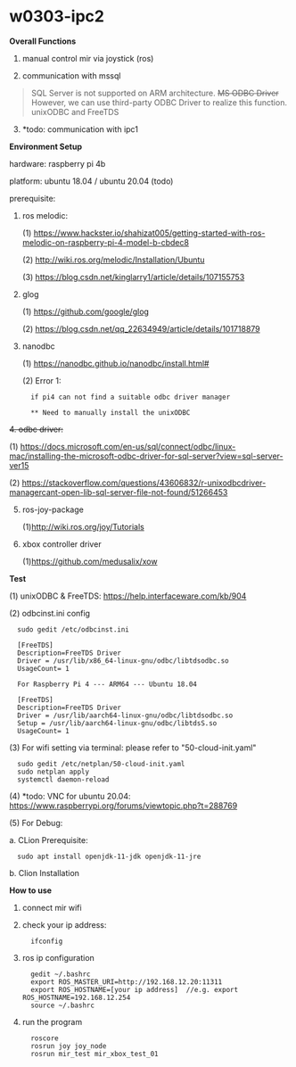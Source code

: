 # w0303-ipc2

**Overall Functions**

1. manual control mir via joystick (ros)

2. communication with mssql

> SQL Server is not supported on ARM architecture. ~~MS ODBC Driver~~
> However, we can use third-party ODBC Driver to realize this function.
> unixODBC and FreeTDS

3. *todo: communication with ipc1


**Environment Setup**

hardware: raspberry pi 4b

platform: ubuntu 18.04 / ubuntu 20.04 (todo)

prerequisite:

1. ros melodic:
   
   (1) https://www.hackster.io/shahizat005/getting-started-with-ros-melodic-on-raspberry-pi-4-model-b-cbdec8

   (2) http://wiki.ros.org/melodic/Installation/Ubuntu
   
   (3) https://blog.csdn.net/kinglarry1/article/details/107155753
   
2. glog
   
   (1) https://github.com/google/glog

   (2) https://blog.csdn.net/qq_22634949/article/details/101718879

3. nanodbc

   (1) https://nanodbc.github.io/nanodbc/install.html#
   
   (2) Error 1:
         
         if pi4 can not find a suitable odbc driver manager
         
         ** Need to manually install the unixODBC

~~4. odbc driver:~~
   
   (1) https://docs.microsoft.com/en-us/sql/connect/odbc/linux-mac/installing-the-microsoft-odbc-driver-for-sql-server?view=sql-server-ver15

   (2) https://stackoverflow.com/questions/43606832/r-unixodbcdriver-managercant-open-lib-sql-server-file-not-found/51266453

5. ros-joy-package

   (1)http://wiki.ros.org/joy/Tutorials
   
6. xbox controller driver

   (1)https://github.com/medusalix/xow
   
**Test**

(1) unixODBC & FreeTDS: https://help.interfaceware.com/kb/904

(2) odbcinst.ini config

      sudo gedit /etc/odbcinst.ini

      [FreeTDS]
      Description=FreeTDS Driver
      Driver = /usr/lib/x86_64-linux-gnu/odbc/libtdsodbc.so
      UsageCount= 1
      
      For Raspberry Pi 4 --- ARM64 --- Ubuntu 18.04
      
      [FreeTDS]
      Description=FreeTDS Driver
      Driver = /usr/lib/aarch64-linux-gnu/odbc/libtdsodbc.so
      Setup = /usr/lib/aarch64-linux-gnu/odbc/libtdsS.so
      UsageCount= 1

(3) For wifi setting via terminal: please refer to "50-cloud-init.yaml" 

      sudo gedit /etc/netplan/50-cloud-init.yaml
      sudo netplan apply
      systemctl daemon-reload
      
(4) *todo: VNC for ubuntu 20.04: https://www.raspberrypi.org/forums/viewtopic.php?t=288769

(5) For Debug:

   a. CLion Prerequisite: 
   
      sudo apt install openjdk-11-jdk openjdk-11-jre
      
   b. Clion Installation


**How to use**

1. connect mir wifi
2. check your ip address: 
            
         ifconfig
   
3. ros ip configuration
   
         gedit ~/.bashrc
         export ROS_MASTER_URI=http://192.168.12.20:11311
         export ROS_HOSTNAME=[your ip address]  //e.g. export ROS_HOSTNAME=192.168.12.254
         source ~/.bashrc
4. run the program 

         roscore
         rosrun joy joy_node
         rosrun mir_test mir_xbox_test_01
